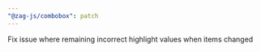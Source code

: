 ```yaml
---
"@zag-js/combobox": patch
---
```


Fix issue where remaining incorrect highlight values when items changed
